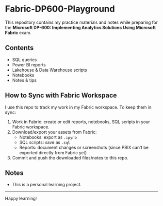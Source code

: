 # Fabric-DP600-Playground

This repository contains my practice materials and notes while preparing for the **Microsoft DP-600: Implementing Analytics Solutions Using Microsoft Fabric** exam.

## Contents
- SQL queries
- Power BI reports
- Lakehouse & Data Warehouse scripts
- Notebooks
- Notes & tips

## How to Sync with Fabric Workspace
I use this repo to track my work in my Fabric workspace. To keep them in sync:
1. Work in Fabric: create or edit reports, notebooks, SQL scripts in your Fabric workspace.
2. Download/export your assets from Fabric:
   - Notebooks: export as `.ipynb`
   - SQL scripts: save as `.sql`
   - Reports: document changes or screenshots (since PBIX can’t be exported directly from Fabric yet)
3. Commit and push the downloaded files/notes to this repo.

## Notes
- This is a personal learning project.

---

Happy learning!
